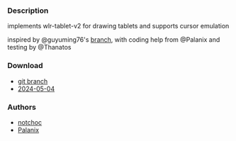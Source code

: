 ### Description
implements wlr-tablet-v2 for drawing tablets and supports cursor emulation

inspired by @guyuming76's [branch](https://codeberg.org/guyuming76/dwl/commits/branch/graphic_tablet), with coding help from @Palanix and testing by @Thanatos

### Download
 - [git branch](https://codeberg.org/notchoc/dwl/src/branch/tablet-input)
 - [2024-05-04](https://codeberg.org/dwl/dwl-patches/raw/branch/main/patches/tablet-input/tablet-input.patch)

### Authors
 - [notchoc](https://codeberg.org/notchoc)
 - [Palanix](https://codeberg.org/Palanix)
